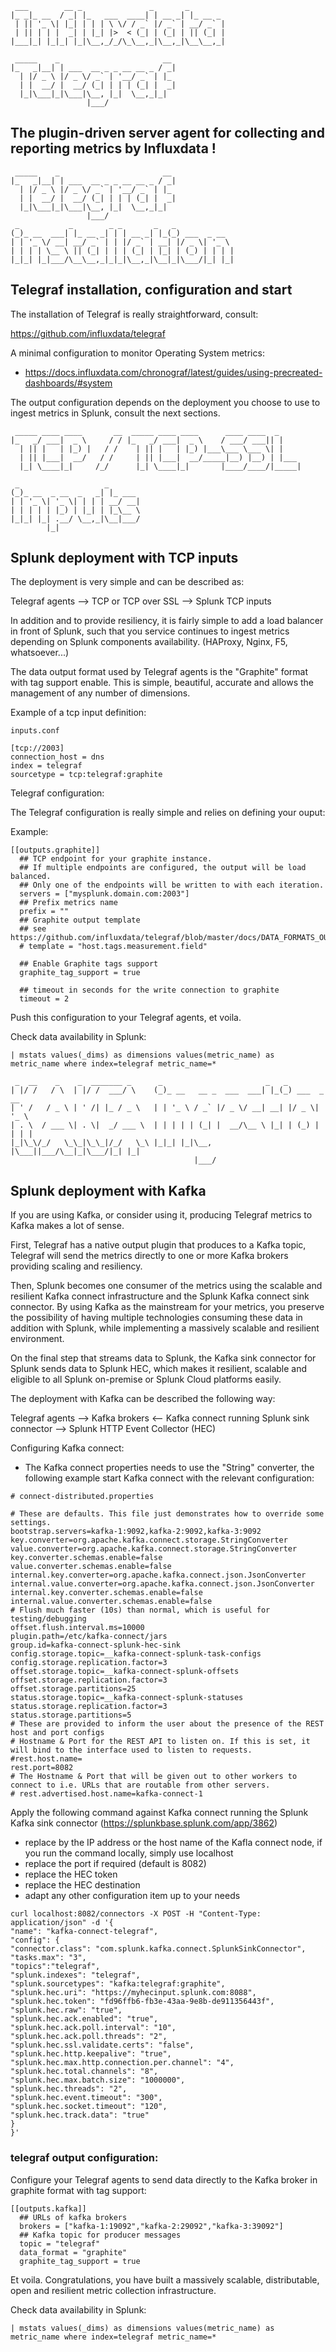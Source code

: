 
```
 ___        __ _               _       _
|_ _|_ __  / _| |_   ___  ____| | __ _| |_ __ _ 
 | || '_ \| |_| | | | \ \/ / _` |/ _` | __/ _` |
 | || | | |  _| | |_| |>  < (_| | (_| | || (_| |
|___|_| |_|_| |_|\__,_/_/\_\__,_|\__,_|\__\__,_|
                                                
 _____    _                       __ 
|_   _|__| | ___  __ _ _ __ __ _ / _|
  | |/ _ \ |/ _ \/ _` | '__/ _` | |_ 
  | |  __/ |  __/ (_| | | | (_| |  _|
  |_|\___|_|\___|\__, |_|  \__,_|_|  
                 |___/

```

## The plugin-driven server agent for collecting and reporting metrics by Influxdata !


```
 _____    _                       __
|_   _|__| | ___  __ _ _ __ __ _ / _|
  | |/ _ \ |/ _ \/ _` | '__/ _` | |_
  | |  __/ |  __/ (_| | | | (_| |  _|
  |_|\___|_|\___|\__, |_|  \__,_|_|
                 |___/
 _           _        _ _       _   _
(_)_ __  ___| |_ __ _| | | __ _| |_(_) ___  _ __
| | '_ \/ __| __/ _` | | |/ _` | __| |/ _ \| '_ \
| | | | \__ \ || (_| | | | (_| | |_| | (_) | | | |
|_|_| |_|___/\__\__,_|_|_|\__,_|\__|_|\___/|_| |_|

```

## Telegraf installation, configuration and start

The installation of Telegraf is really straightforward, consult:

https://github.com/influxdata/telegraf

A minimal configuration to monitor Operating System metrics:

- https://docs.influxdata.com/chronograf/latest/guides/using-precreated-dashboards/#system

The output configuration depends on the deployment you choose to use to ingest metrics in Splunk, consult the next sections.

```
 _____ ____ ____       __  _____ ____ ____      ____ ____  _
|_   _/ ___|  _ \     / / |_   _/ ___|  _ \    / ___/ ___|| |
  | || |   | |_) |   / /    | || |   | |_) |___\___ \___ \| |
  | || |___|  __/   / /     | || |___|  __/_____|__) |__) | |___
  |_| \____|_|     /_/      |_| \____|_|       |____/____/|_____|

 _                   _
(_)_ __  _ __  _   _| |_ ___
| | '_ \| '_ \| | | | __/ __|
| | | | | |_) | |_| | |_\__ \
|_|_| |_| .__/ \__,_|\__|___/
        |_|

```

## Splunk deployment with TCP inputs

The deployment is very simple and can be described as:

Telegraf agents --> TCP or TCP over SSL --> Splunk TCP inputs

In addition and to provide resiliency, it is fairly simple to add a load balancer in front of Splunk, such that you service continues to ingest metrics depending on
Splunk components availability. (HAProxy, Nginx, F5, whatsoever...)

The data output format used by Telegraf agents is the "Graphite" format with tag support enable.
This is simple, beautiful, accurate and allows the management of any number of dimensions.

Example of a tcp input definition:

```
inputs.conf

[tcp://2003]
connection_host = dns
index = telegraf
sourcetype = tcp:telegraf:graphite
```

Telegraf configuration:

The Telegraf configuration is really simple and relies on defining your ouput:

Example:

```
[[outputs.graphite]]
  ## TCP endpoint for your graphite instance.
  ## If multiple endpoints are configured, the output will be load balanced.
  ## Only one of the endpoints will be written to with each iteration.
  servers = ["mysplunk.domain.com:2003"]
  ## Prefix metrics name
  prefix = ""
  ## Graphite output template
  ## see https://github.com/influxdata/telegraf/blob/master/docs/DATA_FORMATS_OUTPUT.md
  # template = "host.tags.measurement.field"

  ## Enable Graphite tags support
  graphite_tag_support = true

  ## timeout in seconds for the write connection to graphite
  timeout = 2
```

Push this configuration to your Telegraf agents, et voila.

Check data availability in Splunk:

```
| mstats values(_dims) as dimensions values(metric_name) as metric_name where index=telegraf metric_name=*
```

```
 _  __    _    _  _______ _      _                       _   _
| |/ /   / \  | |/ /  ___/ \    (_)_ __   __ _  ___  ___| |_(_) ___  _ __
| ' /   / _ \ | ' /| |_ / _ \   | | '_ \ / _` |/ _ \/ __| __| |/ _ \| '_ \
| . \  / ___ \| . \|  _/ ___ \  | | | | | (_| |  __/\__ \ |_| | (_) | | | |
|_|\_\/_/   \_\_|\_\_|/_/   \_\ |_|_| |_|\__, |\___||___/\__|_|\___/|_| |_|
                                         |___/
```

## Splunk deployment with Kafka

If you are using Kafka, or consider using it, producing Telegraf metrics to Kafka makes a lot of sense.

First, Telegraf has a native output plugin that produces to a Kafka topic, Telegraf will send the metrics directly to one or more
Kafka brokers providing scaling and resiliency.

Then, Splunk becomes one consumer of the metrics using the scalable and resilient Kafka connect infrastructure and the Splunk Kafka connect sink connector.
By using Kafka as the mainstream for your metrics, you preserve the possibility of having multiple technologies consuming these data in addition with Splunk, while
implementing a massively scalable and resilient environment.

On the final step that streams data to Splunk, the Kafka sink connector for Splunk sends data to Splunk HEC, which makes it resilient, scalable and eligible to all
Splunk on-premise or Splunk Cloud platforms easily.

The deployment with Kafka can be described the following way:

Telegraf agents --> Kafka brokers <-- Kafka connect running Splunk sink connector --> Splunk HTTP Event Collector (HEC)

Configuring Kafka connect:

- The Kafka connect properties needs to use the "String" converter, the following example start Kafka connect with the relevant configuration:

```
# connect-distributed.properties

# These are defaults. This file just demonstrates how to override some settings.
bootstrap.servers=kafka-1:9092,kafka-2:9092,kafka-3:9092
key.converter=org.apache.kafka.connect.storage.StringConverter
value.converter=org.apache.kafka.connect.storage.StringConverter
key.converter.schemas.enable=false
value.converter.schemas.enable=false
internal.key.converter=org.apache.kafka.connect.json.JsonConverter
internal.value.converter=org.apache.kafka.connect.json.JsonConverter
internal.key.converter.schemas.enable=false
internal.value.converter.schemas.enable=false
# Flush much faster (10s) than normal, which is useful for testing/debugging
offset.flush.interval.ms=10000
plugin.path=/etc/kafka-connect/jars
group.id=kafka-connect-splunk-hec-sink
config.storage.topic=__kafka-connect-splunk-task-configs
config.storage.replication.factor=3
offset.storage.topic=__kafka-connect-splunk-offsets
offset.storage.replication.factor=3
offset.storage.partitions=25
status.storage.topic=__kafka-connect-splunk-statuses
status.storage.replication.factor=3
status.storage.partitions=5
# These are provided to inform the user about the presence of the REST host and port configs 
# Hostname & Port for the REST API to listen on. If this is set, it will bind to the interface used to listen to requests.
#rest.host.name=
rest.port=8082
# The Hostname & Port that will be given out to other workers to connect to i.e. URLs that are routable from other servers.
# rest.advertised.host.name=kafka-connect-1
```

Apply the following command against Kafka connect running the Splunk Kafka sink connector (https://splunkbase.splunk.com/app/3862)

- replace <ip address or host> by the IP address or the host name of the Kafla connect node, if you run the command locally, simply use localhost
- replace the port if required (default is 8082)
- replace the HEC token
- replace the HEC destination
- adapt any other configuration item up to your needs

```
curl localhost:8082/connectors -X POST -H "Content-Type: application/json" -d '{
"name": "kafka-connect-telegraf",
"config": {
"connector.class": "com.splunk.kafka.connect.SplunkSinkConnector",
"tasks.max": "3",
"topics":"telegraf",
"splunk.indexes": "telegraf",
"splunk.sourcetypes": "kafka:telegraf:graphite",
"splunk.hec.uri": "https://myhecinput.splunk.com:8088",
"splunk.hec.token": "fd96ffb6-fb3e-43aa-9e8b-de911356443f",
"splunk.hec.raw": "true",
"splunk.hec.ack.enabled": "true",
"splunk.hec.ack.poll.interval": "10",
"splunk.hec.ack.poll.threads": "2",
"splunk.hec.ssl.validate.certs": "false",
"splunk.hec.http.keepalive": "true",
"splunk.hec.max.http.connection.per.channel": "4",
"splunk.hec.total.channels": "8",
"splunk.hec.max.batch.size": "1000000",
"splunk.hec.threads": "2",
"splunk.hec.event.timeout": "300",
"splunk.hec.socket.timeout": "120",
"splunk.hec.track.data": "true"
}
}'
```

### telegraf output configuration:

Configure your Telegraf agents to send data directly to the Kafka broker in graphite format with tag support:

```
[[outputs.kafka]]
  ## URLs of kafka brokers
  brokers = ["kafka-1:19092","kafka-2:29092","kafka-3:39092"]
  ## Kafka topic for producer messages
  topic = "telegraf"
  data_format = "graphite"
  graphite_tag_support = true
```

Et voila. Congratulations, you have built a massively scalable, distributable, open and resilient metric collection infrastructure.

Check data availability in Splunk:

```
| mstats values(_dims) as dimensions values(metric_name) as metric_name where index=telegraf metric_name=*

```
